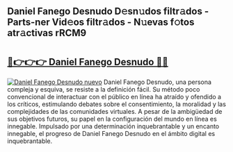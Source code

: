 ## Daniel Fanego Desnudo D𝚎sn𝚞dos filtr𝚊dos - Parts-ner Vid𝚎os filtr𝚊dos - N𝚞evas f𝚘tos atr𝚊ctivas rRCM9

# <h2><a href="http://mb4dcen.tromn.icu/?c=Daniel+Fanego+Desnudo">🔗👉👉👉 Daniel Fanego Desnudo 🔗🔗</a></h2>

[![Daniel Fanego Desnudo nuevo](https://i.imgur.com/pEAQMta.gif)](http://mb4dcen.tromn.icu/?c=Daniel+Fanego+Desnudo)
Daniel Fanego Desnudo, una persona compleja y esquiva, se resiste a la definición fácil. Su método poco convencional de interactuar con el público en línea ha atraído y ofendido a los críticos, estimulando debates sobre el consentimiento, la moralidad y las complejidades de las comunidades virtuales. A pesar de la ambigüedad de sus objetivos futuros, su papel en la configuración del mundo en línea es innegable. Impulsado por una determinación inquebrantable y un encanto innegable, el progreso de Daniel Fanego Desnudo en el ámbito digital es inquebrantable.
